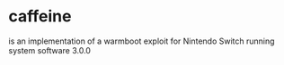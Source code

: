 # caffeine

is an implementation of a warmboot exploit for Nintendo Switch running system software 3.0.0
